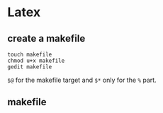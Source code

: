 # Latex

## create a makefile
```
touch makefile
chmod u+x makefile
gedit makefile
```
`$@` for the makefile target and `$*` only for the `%` part.

## makefile
```
```
